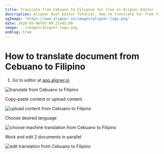 ```yaml
---
title: Translate from Cebuano to Filipino for free in Aligner Editor
description: Aligner Dual Editor Tutorial. How to translate for free from Cebuano to Filipino. Aligner is multilingual document management platform. 
ogImage: "https://www.aligner.io/images/aligner-logo.png"
date: 2020-05-06T07:09:21+03:00
image: ../images/aligner-logo.png
onBlog: true
---
```


# How to translate document from Cebuano to Filipino

1. Go to editor at [app.aligner.io](https://app.aligner.io "Aligner App web page")

![translate from Cebuano to Filipino](../aligner-blank-editor.png "translate from Cebuano to Filipino")

Copy-paste content or upload content

![upload content from Cebuano to Filipino](../aligner-uploaded-document.png "upload content from Cebuano to Filipino")

Choose desired language

![choose machine translation from Cebuano to Filipino](../aligner-language-dropdown.png "choose machine translation from Cebuano to Filipino")

Work and edit 2 documents in parallel

![edit translation from Cebuano to Filipino](../aligner-double-sitded-editor.png "edit translation from Cebuano to Filipino")

